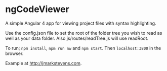 # ngCodeViewer

A simple Angular 4 app for viewing project files with syntax highlighting.

Use the config.json file to set the root of the folder tree you wish to read as well as your data folder.
Also js/routes/readTree.js will use readRoot.

To run; `npm install`, `npm run nw` and `npm start`. Then `localhost:3800` in the browser.

Example at http://jmarkstevens.com.
